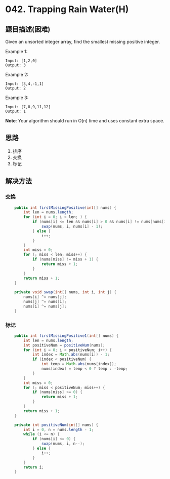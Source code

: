 # 042. Trapping Rain Water(H)

## 题目描述(困难)

Given an unsorted integer array, find the smallest missing positive integer.

Example 1:
```
Input: [1,2,0]
Output: 3
```
Example 2:
```
Input: [3,4,-1,1]
Output: 2
```
Example 3:
```
Input: [7,8,9,11,12]
Output: 1
```

**Note**:
Your algorithm should run in O(n) time and uses constant extra space.



## 思路

1. 排序
2. 交换
3. 标记

## 解决方法

### 交换

```java
    public int firstMissingPositive(int[] nums) {
        int len = nums.length;
        for (int i = 0; i < len; ) {
            if (nums[i] <= len && nums[i] > 0 && nums[i] != nums[nums[i] - 1]) {
                swap(nums, i, nums[i] - 1);
            } else {
                i++;
            }
        }
        int miss = 0;
        for (; miss < len; miss++) {
            if (nums[miss] != miss + 1) {
                return miss + 1;
            }
        }
        return miss + 1;
    }
    
    private void swap(int[] nums, int i, int j) {
        nums[i] ^= nums[j];
        nums[j] ^= nums[i];
        nums[i] ^= nums[j];
    }

```

### 标记

```java
    public int firstMissingPositive1(int[] nums) {
        int len = nums.length;
        int positiveNum = positiveNum(nums);
        for (int i = 0; i < positiveNum; i++) {
            int index = Math.abs(nums[i]) - 1;
            if (index < positiveNum) {
                int temp = Math.abs(nums[index]);
                nums[index] = temp < 0 ? temp : -temp;
            }
        }
        int miss = 0;
        for (; miss < positiveNum; miss++) {
            if (nums[miss] >= 0) {
                return miss + 1;
            }
        }
        return miss + 1;
    }

    private int positiveNum(int[] nums) {
        int i = 0, n = nums.length - 1;
        while (i <= n) {
            if (nums[i] <= 0) {
                swap(nums, i, n--);
            } else {
                i++;
            }
        }
        return i;
    }
```
